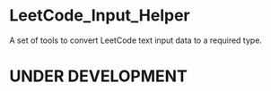 # LeetCode_Input_Helper
A set of tools to convert LeetCode text input data to a required type.

# UNDER DEVELOPMENT
